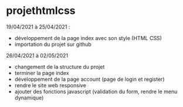 # projethtmlcss
19/04/2021 à 25/04/2021 : 
- développement de la page index avec son style (HTML CSS)
- importation du projet sur github

26/04/2021 à 02/05/2021
- changement de la structure du projet 
- terminer la page index  
- développement de la page account (page de login et register)
- rendre le site web responsive
- ajouter des fonctions javascript (validation du form, rendre le menu dynamique)
